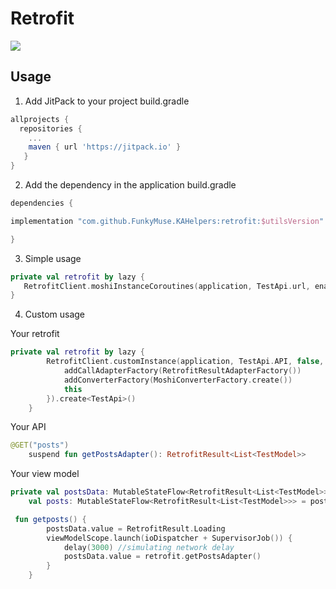 # Retrofit

[![](https://jitpack.io/v/FunkyMuse/KAHelpers.svg)](https://jitpack.io/#FunkyMuse/KAHelpers)


## Usage
1. Add JitPack to your project build.gradle

```gradle
allprojects {
  repositories {
    ...
    maven { url 'https://jitpack.io' }
   }
}
```

2. Add the dependency in the application build.gradle

```gradle
dependencies {

implementation "com.github.FunkyMuse.KAHelpers:retrofit:$utilsVersion"

}
```

3. Simple usage

```kotlin
private val retrofit by lazy {
   RetrofitClient.moshiInstanceCoroutines(application, TestApi.url, enableDebuggingInterceptor = BuildConfig.DEBUG).create<TestApi>()
}
```
4. Custom usage

Your retrofit
```kotlin
private val retrofit by lazy {
        RetrofitClient.customInstance(application, TestApi.API, false, builderCallback = {
            addCallAdapterFactory(RetrofitResultAdapterFactory())
            addConverterFactory(MoshiConverterFactory.create())
            this
        }).create<TestApi>()
    }
```

Your API
```kotlin
@GET("posts")
    suspend fun getPostsAdapter(): RetrofitResult<List<TestModel>>
```

Your view model
```kotlin
private val postsData: MutableStateFlow<RetrofitResult<List<TestModel>>> = MutableStateFlow(RetrofitResult.EmptyData)
    val posts: MutableStateFlow<RetrofitResult<List<TestModel>>> = postsData
```
```kotlin
 fun getposts() {
        postsData.value = RetrofitResult.Loading
        viewModelScope.launch(ioDispatcher + SupervisorJob()) {
            delay(3000) //simulating network delay
            postsData.value = retrofit.getPostsAdapter()
        }
    }
```